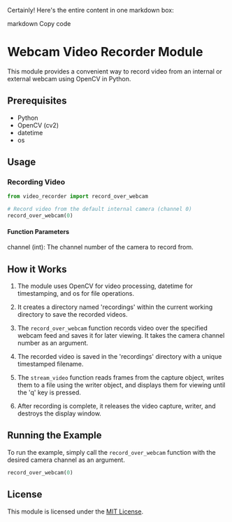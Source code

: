 
Certainly! Here's the entire content in one markdown box:

markdown
Copy code
# Webcam Video Recorder Module

This module provides a convenient way to record video from an internal or external webcam using OpenCV in Python.

## Prerequisites
- Python
- OpenCV (cv2)
- datetime
- os

## Usage

### Recording Video
```python
from video_recorder import record_over_webcam

# Record video from the default internal camera (channel 0)
record_over_webcam(0)
```

#### Function Parameters
channel (int): The channel number of the camera to record from.

## How it Works

1. The module uses OpenCV for video processing, datetime for timestamping, and os for file operations.

2. It creates a directory named 'recordings' within the current working directory to save the recorded videos.

3. The `record_over_webcam` function records video over the specified webcam feed and saves it for later viewing. It takes the camera channel number as an argument.

4. The recorded video is saved in the 'recordings' directory with a unique timestamped filename.

5. The `stream_video` function reads frames from the capture object, writes them to a file using the writer object, and displays them for viewing until the 'q' key is pressed.

6. After recording is complete, it releases the video capture, writer, and destroys the display window.

## Running the Example
To run the example, simply call the `record_over_webcam` function with the desired camera channel as an argument.

```python
record_over_webcam(0)
```

## License
This module is licensed under the [MIT License](LICENSE.txt).